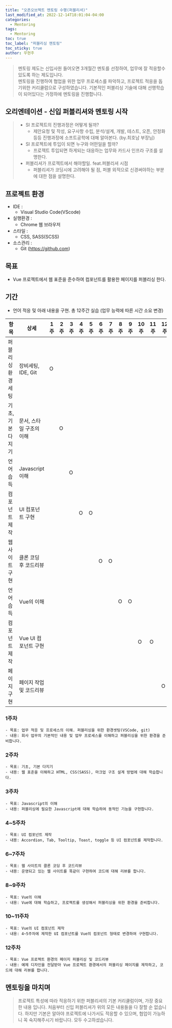 ```yaml
---
title: "오픈오브젝트 멘토링 수행(퍼블리셔)"
last_modified_at: 2022-12-14T18:01:04-04:00
categories: 
  - Mentoring
tags:
  - Mentoring
toc: true
toc_label: "퍼블리싱 멘토링"
toc_sticky: true
author: 우현주   
---
```


> 멘토링 제도는 신입사원 들어오면 3개월간 멘토를 선정하여, 업무에 잘 적응할수 있도록 하는 제도입니다.   
> 멘토링을 진행하여 협업을 위한 업무 프로세스를 파악하고, 프로젝트 적응을 돕기위한 커리큘럼으로 구성하였습니다.
> 기본적인 퍼블리싱 기술에 대해 선행학습이 되어있다는 가정하에 멘토링을 진행합니다.


## 오리엔테이션 - 신입 퍼블리셔와 멘토링 시작
>- SI 프로젝트의 진행과정은 어떻게 될까? 
>   - 제안요청 및 작성, 요구사항 수립, 분석/설계, 개발, 테스트, 오픈, 안정화등등 진행과정에 소프트공학에 대해 알아본다. (by.최호남 부장님)
>- SI 프로젝트에 투입이 되면 누구와 어떤일을 할까?
>   - 프로젝트 투입되면 하게되는 대응하는 업무와 카드사 인프라 구조를 설명한다.
>- 퍼블리셔가 프로젝트에서 해야할일. feat.퍼블리셔 시점
>   - 퍼블리셔가 코딩시에 고려해야 될 점, 퍼블 외적으로 신경써야하는 부분에 대한 점을 설명한다.


## 프로젝트 환경  
- IDE : 
  - Visual Studio Code(VScode)
- 실행환경 : 
  - Chrome 웹 브라우저
- 스타일 :
  - CSS, SASS(SCSS)
- 소스관리 : 
  - Git (https://github.com)

## 목표
 - Vue 프로젝트에서 웹 표준을 준수하여 컴포넌트를 활용한 페이지를 퍼블리싱 한다.

## 기간
- 언어 적응 및 아래 내용을 구현. 총 12주간 실습 (업무 능력에 따른 시간 소요 변경)


|   항목                  |   상세                          |   1주  |   2주  |   3주  |   4주  |   5주  |   6주  |   7주  |   8주  |   9주  |   10주  |   11주  |   12주  |
|------------------------|-------------------------------|--------|--------|--------|--------|--------|--------|--------|--------|--------|--------|--------|--------|
|   퍼블리싱 환경세팅        |   장비세팅, IDE, Git             |   O    |        |        |        |        |        |        |        |        |        |        |       |
|   기초, 기본 다지기        |   문서, 스타일 구조의 이해          |        |   O    |        |        |        |        |        |        |        |        |       |       |
|   언어 습득              |   Javascript 이해               |        |        |   O    |        |        |        |        |        |        |        |       |       |
|   컴포넌트 제작           |   UI 컴포넌트 구현                |        |        |        |    O   |    O   |        |        |        |        |        |       |       |
|   웹 사이트 구현          |   클론 코딩 후 코드리뷰             |        |        |        |        |        |   O    |   O    |        |        |        |       |       |
|   언어 습득              |   Vue의 이해                    |        |        |        |        |        |        |        |   O    |    O   |        |       |       |
|   컴포넌트 제작           |   Vue UI 컴포넌트 구현            |        |        |        |        |        |        |        |        |        |    O   |   O   |       |
|   페이지 구현             |  페이지 작업 및 코드리뷰            |        |        |        |        |        |        |        |        |        |        |       |   O   |
   


### 1주차 

    - 목표: 업무 적응 및 프로세스의 이해. 퍼블리싱을 위한 환경셋팅(VSCode, git)
    - 내용: 회사 업무의 기본적인 내용 및 업무 프로세스를 이해하고 퍼블리싱을 위한 환경을 준비합니다.

### 2주차 

    - 목표: 기초, 기본 다지기
    - 내용: 웹 표준을 이해하고 HTML, CSS(SASS), 마크업 구조 설계 방법에 대해 학습합니다.

### 3주차 

    - 목표: Javascript의 이해
    - 내용: 퍼블리싱에 필요한 Javascript에 대해 학습하여 동적인 기능을 구현합니다.

### 4~5주차 

    - 목표: UI 컴포넌트 제작
    - 내용: Accordion, Tab, Tooltip, Toast, toggle 등 UI 컴포넌트를 제작합니다.

### 6~7주차 

    - 목표: 웹 사이트의 클론 코딩 후 코드리뷰
    - 내용: 운영되고 있는 웹 사이트를 똑같이 구현하여 코드에 대해 리뷰를 합니다.

### 8~9주차 

    - 목표: Vue의 이해
    - 내용: Vue에 대해 학습하고, 프로젝트를 생성해서 퍼블리싱을 위한 환경을 준비합니다.

### 10~11주차 

    - 목표: Vue의 UI 컴포넌트 제작
    - 내용: 4~5주차에 제작한 UI 컴포넌트를 Vue의 컴포넌트 형태로 변경하여 구현합니다.

### 12주차 

    - 목표: Vue 프로젝트 환경의 페이지 퍼블리싱 및 코드리뷰
    - 내용: 예제 디자인을 전달받아 Vue 프로젝트 환경에서의 퍼블리싱 페이지를 제작하고, 코드에 대해 리뷰를 합니다.

## 멘토링을 마치며
> 프로젝트 특성에 따라 적응하기 위한 퍼블리셔의 기본 커리큘럼이며, 가장 중요한 내용 입니다.
> 처음부터 신입 퍼블리셔가 위의 모든 내용들을 다 잘할 순 없습니다.
> 하지만 기본은 알아야 프로젝트에 나가서도 적응할 수 있으며, 협업이 가능하니 꼭 숙지해주시기 바랍니다.
> 모두 수고하셨습니다.